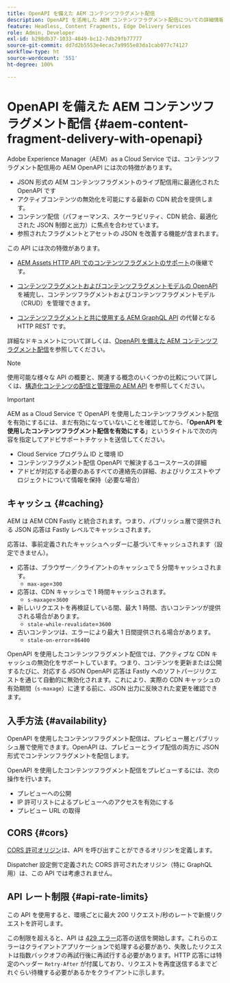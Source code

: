 ```yaml
---
title: OpenAPI を備えた AEM コンテンツフラグメント配信
description: OpenAPI を活用した AEM コンテンツフラグメント配信についての詳細情報
feature: Headless, Content Fragments, Edge Delivery Services
role: Admin, Developer
exl-id: b298db37-1033-4849-bc12-7db29fb77777
source-git-commit: dd7d2b5553e4ecac7a9955e83da1cab077c74127
workflow-type: ht
source-wordcount: '551'
ht-degree: 100%

---
```



# OpenAPI を備えた AEM コンテンツフラグメント配信 {#aem-content-fragment-delivery-with-openapi}

Adobe Experience Manager（AEM）as a Cloud Service では、コンテンツフラグメント配信用の AEM OpenAPI には次の特徴があります。

* JSON 形式の AEM コンテンツフラグメントのライブ配信用に最適化された OpenAPI です
* アクティブコンテンツの無効化を可能にする最新の CDN 統合を提供します。
* コンテンツ配信（パフォーマンス、スケーラビリティ、CDN 統合、最適化された JSON 制御と出力）に焦点を合わせています。
* 参照されたフラグメントとアセットの JSON を改善する機能が含まれます。

この API には次の特徴があります。

* [AEM Assets HTTP API でのコンテンツフラグメントのサポート](/help/assets/content-fragments/assets-api-content-fragments.md)の後継です。

* [コンテンツフラグメントおよびコンテンツフラグメントモデルの OpenAPI](/help/headless/content-fragment-openapis.md) を補完し、コンテンツフラグメントおよびコンテンツフラグメントモデル（CRUD）を管理できます。

* [コンテンツフラグメントと共に使用する AEM GraphQL API](/help/headless/graphql-api/content-fragments.md) の代替となる HTTP REST です。

詳細なドキュメントについて詳しくは、[OpenAPI を備えた AEM コンテンツフラグメント配信](https://developer.adobe.com/experience-cloud/experience-manager-apis/api/stable/contentfragments/delivery/)を参照してください。

>[!NOTE]
>
>使用可能な様々な API の概要と、関連する概念のいくつかの比較について詳しくは、[構造化コンテンツの配信と管理用の AEM API](/help/headless/apis-headless-and-content-fragments.md) を参照してください。

>[!IMPORTANT]
>
>AEM as a Cloud Service で OpenAPI を使用したコンテンツフラグメント配信を有効にするには、まだ有効になっていないことを確認してから、「**OpenAPI を使用したコンテンツフラグメント配信を有効にする**」というタイトルで次の内容を指定してアドビサポートチケットを送信してください。
>
>* Cloud Service プログラム ID と環境 ID
>* コンテンツフラグメント配信 OpenAPI で解決するユースケースの詳細
>* アドビが対応する必要のあるすべての連絡先の詳細、およびリクエストやプロジェクトについて情報を保持（必要な場合）

## キャッシュ {#caching}

AEM は AEM CDN Fastly と統合されます。つまり、パブリッシュ層で提供される JSON 応答は Fastly レベルでキャッシュされます。

応答は、事前定義されたキャッシュヘッダーに基づいてキャッシュされます（設定できません）。

* 応答は、ブラウザー／クライアントのキャッシュで 5 分間キャッシュされます。
   * `max-age`=`300`
* 応答は、CDN キャッシュで 1 時間キャッシュされます。
   * `s-maxage`=`3600`
* 新しいリクエストを再検証している間、最大 1 時間、古いコンテンツが提供される場合があります。
   * `stale-while-revalidate`=`3600`
* 古いコンテンツは、エラーにより最大 1 日間提供される場合があります。
   * `stale-on-error`=`86400`

OpenAPI を使用したコンテンツフラグメント配信では、アクティブな CDN キャッシュの無効化をサポートしています。つまり、コンテンツを更新または公開するたびに、対応する JSON OpenAPI 応答は Fastly へのソフトパージリクエストを通じて自動的に無効化されます。これにより、実際の CDN キャッシュの有効期間（`s-maxage`）に達する前に、JSON 出力に反映された変更を確認できます。

## 入手方法 {#availability}

OpenAPI を使用したコンテンツフラグメント配信は、プレビュー層とパブリッシュ層で使用できます。OpenAPI は、プレビューとライブ配信の両方に JSON 形式でコンテンツフラグメントを配信します。

OpenAPI を使用したコンテンツフラグメント配信をプレビューするには、次の操作を行います。

* プレビューへの公開
* IP 許可リストによるプレビューへのアクセスを有効にする
* プレビュー URL の取得

## CORS {#cors}

[CORS 許可オリジン](/help/headless/deployment/cross-origin-resource-sharing.md)は、API を呼び出すことができるオリジンを定義します。

Dispatcher 設定側で定義された CORS 許可されたオリジン（特に GraphQL 用）は、この API では考慮されません。

## API レート制限 {#api-rate-limits}

この API を使用すると、環境ごとに最大 200 リクエスト/秒のレートで新規リクエストを許可します。

この制限を超えると、API は [429 エラー](https://www.rfc-editor.org/rfc/rfc6585#section-4)応答の送信を開始します。これらのエラーはクライアントアプリケーションで処理する必要があり、失敗したリクエストは指数バックオフの再試行後に再試行する必要があります。HTTP 応答には特定のヘッダー `Retry-After` が付属しており、リクエストを再度送信するまでどれぐらい待機する必要があるかをクライアントに示します。

<!-- 
## Limitations {#limitations}
-->
